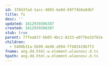 ```yaml
---
id: 37043fad-1acc-4893-be0d-69f74b8a8dbf
title: Ts
desc: ''
updated: 1612939306387
created: 1612939306387
stub: true
parent: 77fea037-bb05-4bc1-8233-e077be32f82e
children:
  - 5400b31a-5b99-4ed8-a994-ff482419b7f3
fname: ang.dd.html.w.element.wlasnosc.d.ts
hpath: ang.dd.html.w.element.wlasnosc.d.ts
---
```



